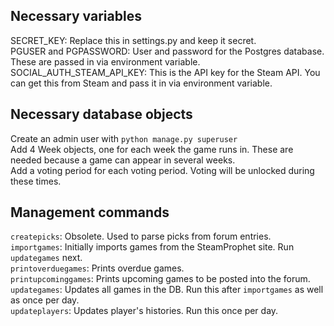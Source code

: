 ## Necessary variables

SECRET_KEY: Replace this in settings.py and keep it secret.  
PGUSER and PGPASSWORD: User and password for the Postgres database. These are passed in via environment variable.  
SOCIAL_AUTH_STEAM_API_KEY: This is the API key for the Steam API. You can get this from Steam and pass it in
via environment variable.

## Necessary database objects

Create an admin user with `python manage.py superuser`  
Add 4 Week objects, one for each week the game runs in. These are needed because a game can appear in several weeks.  
Add a voting period for each voting period. Voting will be unlocked during these times.  

## Management commands

`createpicks`: Obsolete. Used to parse picks from forum entries.  
`importgames`: Initially imports games from the SteamProphet site. Run `updategames` next.  
`printoverduegames`: Prints overdue games.  
`printupcominggames`: Prints upcoming games to be posted into the forum.  
`updategames`: Updates all games in the DB. Run this after `importgames` as well as once per day.  
`updateplayers`: Updates player's histories. Run this once per day.  
